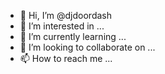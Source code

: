 - 👋 Hi, I’m @djdoordash
- 👀 I’m interested in ...
- 🌱 I’m currently learning ...
- 💞️ I’m looking to collaborate on ...
- 📫 How to reach me ...

<!---
djdoordash/djdoordash is a ✨ special ✨ repository because its `README.md` (this file) appears on your GitHub profile.
You can click the Preview link to take a look at your changes.
--->
